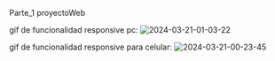 Parte_1 proyectoWeb

gif de funcionalidad responsive pc:
![2024-03-21-01-03-22](https://github.com/nanocd345/proyectoWeb/assets/163002162/48180e30-8943-48c6-8e57-9bd3da1d6ff5)

gif de funcionalidad responsive para celular:
![2024-03-21-00-23-45](https://github.com/nanocd345/proyectoWeb/assets/163002162/e946aa3d-edc7-4a4f-b48f-695ec345eba9)